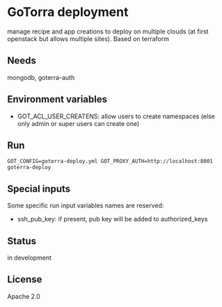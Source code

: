 # GoTorra deployment

manage recipe and app creations to deploy on multiple clouds (at first openstack but allows multiple sites).
Based on terraform

## Needs

mongodb, goterra-auth

## Environment variables

* GOT_ACL_USER_CREATENS: allow users to create namespaces (else only admin or super users can create one)

## Run

    GOT_CONFIG=goterra-deploy.yml GOT_PROXY_AUTH=http://localhost:8001 goterra-deploy 

## Special inputs

Some specific run input variables names are reserved:

* ssh_pub_key: if present, pub key will be added to authorized_keys

## Status

in development

## License

Apache 2.0
